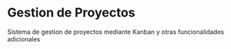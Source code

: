 # Gestion de Proyectos
 Sistema de gestion de proyectos mediante Kanban y otras funcionalidades adicionales
